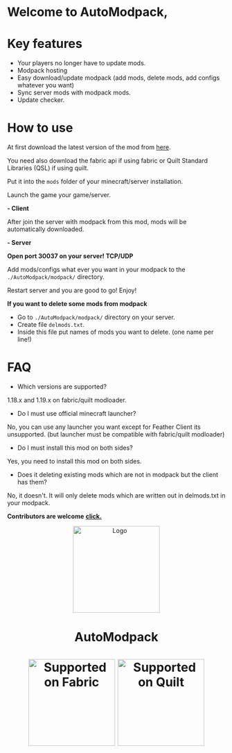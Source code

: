 # **Welcome to AutoModpack,**

# Key features
- Your players no longer have to update mods.
- Modpack hosting
- Easy download/update modpack (add mods, delete mods, add configs whatever you want)
- Sync server mods with modpack mods.
- Update checker.

# How to use

At first download the latest version of the mod from [here](https://github.com/Skidamek/AutoModpack/releases/latest/).

You need also download the fabric api if using fabric or Quilt Standard Libraries (QSL) if using quilt.

Put it into the `mods` folder of your minecraft/server installation.

Launch the game your game/server.

**- Client**

After join the server with modpack from this mod, mods will be automatically downloaded.

**- Server**

**Open port 30037 on your server! TCP/UDP**

Add mods/configs what ever you want in your modpack to the `./AutoModpack/modpack/` directory.

Restart server and you are good to go! Enjoy!

**If you want to delete some mods from modpack** 
- Go to `./AutoModpack/modpack/` directory on your server.
- Create file `delmods.txt`.
- Inside this file put names of mods you want to delete. (one name per line!)

# FAQ
- Which versions are supported?

1.18.x and 1.19.x on fabric/quilt modloader.

- Do I must use official minecraft launcher?

No, you can use any launcher you want except for Feather Client its unsupported. (but launcher must be compatible with fabric/quilt modloader)

- Do I must install this mod on both sides?

Yes, you need to install this mod on both sides.

- Does it deleting existing mods which are not in modpack but the client has them?

No, it doesn't. It will only delete mods which are written out in delmods.txt in your modpack.


**Contributors are welcome**
[**click.**](CONTRIBUTING.md)
  
<p align="center"><img src="https://i.imgur.com/zogBcIG.png" alt="Logo" width="200"></p>
<h1 align="center">AutoModpack  <br><br>
    <a href="https://fabricmc.net/"><img
        src="https://cdn.discordapp.com/attachments/705864145169416313/969720133998239794/fabric_supported.png"
        alt="Supported on Fabric"
        width="200"
    ></a>
    <a href="https://quiltmc.org/"><img
        src="https://cdn.discordapp.com/attachments/705864145169416313/969716884482183208/quilt_supported.png"
        alt="Supported on Quilt"
        width="200"
    ></a>
</h1>
